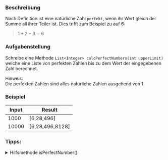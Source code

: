 ### Beschreibung

Nach Definition ist eine natürliche Zahl `perfekt`, wenn ihr Wert gleich der Summe all ihrer Teiler ist. Dies trifft zum Beispiel zu auf 6:

> $1+2+3=6$

### Aufgabenstellung

Schreibe eine Methode `List<Integer> calcPerfectNumbers(int upperLimit)`
welche eine Liste von perfekten Zahlen bis zu dem Wert der eingegebenen Zahl berechnet.
<br>

Hinweis: <br>
Die perfekten Zahlen sind alles natürliche Zahlen ausgehend von 1.

### Beispiel

| Input | Result          |
|-------|-----------------|
| 1000  | [6,28,496]      |
| 10000 | [6,28,496,8128] |

### Tipps:
<details>
  <summary>Hilfsmethode isPerfectNumber()</summary>
    Benutze eine Hilfsmethode, welche alle Teiler bis zur Hälfte des oberen Limits überprüft.
</details>



